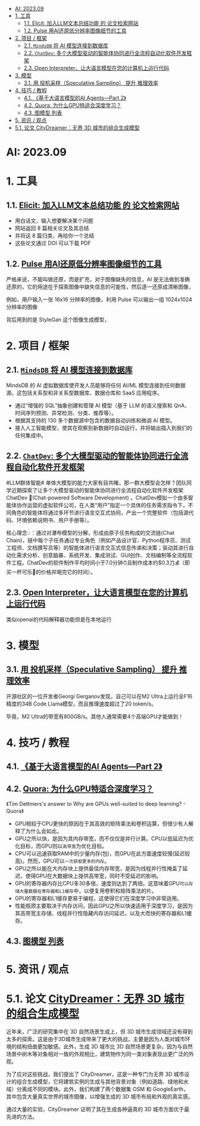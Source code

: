 - [AI: 2023.09](#ai-202309)
- [1. 工具](#1-工具)
  - [1.1. Elicit: 加入LLM文本总结功能 的 论文检索网站](#11-elicit-加入llm文本总结功能-的-论文检索网站)
  - [1.2. Pulse 用AI还原低分辨率图像细节的工具](#12-pulse-用ai还原低分辨率图像细节的工具)
- [2. 项目 / 框架](#2-项目--框架)
  - [2.1. `MindsDB` 将 AI 模型连接到数据库](#21-mindsdb-将-ai-模型连接到数据库)
  - [2.2. `ChatDev`: 多个大模型驱动的智能体协同进行全流程自动化软件开发框架](#22-chatdev-多个大模型驱动的智能体协同进行全流程自动化软件开发框架)
  - [2.3. Open Interpreter，让大语言模型在您的计算机上运行代码](#23-open-interpreter让大语言模型在您的计算机上运行代码)
- [3. 模型](#3-模型)
  - [3.1. 用 投机采样（Speculative Sampling） 提升 推理效率](#31-用-投机采样speculative-sampling-提升-推理效率)
- [4. 技巧 / 教程](#4-技巧--教程)
  - [4.1. 《基于大语言模型的AI Agents—Part 2》](#41-基于大语言模型的ai-agentspart-2)
  - [4.2. Quora: 为什么GPU特适合深度学习？](#42-quora-为什么gpu特适合深度学习)
  - [4.3. 图模型 列表](#43-图模型-列表)
- [5. 资讯 / 观点](#5-资讯--观点)
- [5.1. 论文 CityDreamer：无界 3D 城市的组合生成模型](#51-论文-citydreamer无界-3d-城市的组合生成模型)

# AI: 2023.09

# 1. 工具

## 1.1. [Elicit: 加入LLM文本总结功能 的 论文检索网站](https://beta.elicit.org)

+ 用白话文，输入想要解决某个问题
+ 网站返回 8 篇相关论文及其总结
+ 并将这 8 篇归类，再给你一个总结
+ 这些论文通过 DOI 可以下载 PDF

## 1.2. [Pulse 用AI还原低分辨率图像细节的工具](https://github.com/adamian98/pulse)

严格来说，不能叫做还原，而是扩充，对于图像缺失的信息，AI 是无法做到准确还原的，它的用途在于探索图像中缺失信息的可能性，然后逐一还原成清晰图像，

例如，用户输入一张 16x16 分辨率的图像，利用 Pulse 可以输出一组 1024x1024 分辨率的图像

背后用到的是 StyleGan 这个图像生成模型，


# 2. 项目 / 框架

## 2.1. [`MindsDB` 将 AI 模型连接到数据库](https://github.com/mindsdb/mindsdb)

MindsDB 的 AI 虚拟数据库使开发人员能够将任何 AI/ML 模型连接到任何数据源。这包括关系型和非关系型数据库、数据仓库和 SaaS 应用程序。 

+ 通过“增强的 SQL”抽象创建和管理 AI 模型（基于 LLM 的语义搜索和 QnA、时间序列预测、异常检测、分类、推荐等）。
+ 根据其支持的 130 多个数据源中包含的数据自动训练和微调 AI 模型。
+ 接入人工智能模型，使其在观察到新数据时自动运行，并将输出插入到我们的任何集成中。

## 2.2. [`ChatDev`: 多个大模型驱动的智能体协同进行全流程自动化软件开发框架](https://github.com/OpenBMB/ChatDev)

#LLM群体智能# 单体大模型的能力大家有目共睹，那一群大模型会怎样？团队同学近期探索了让多个大模型驱动的智能体协同进行全流程自动化软件开发框架ChatDev 🤖(Chat-powered Software Development) 。ChatDev模拟一个由多智能体协作运营的虚拟软件公司，在人类“用户”指定一个具体的任务需求指令下，不同角色的智能体将通过多环节进行语言交互式协同，产出一个完整软件（包括源代码、环境依赖说明书、用户手册等）。

核心理念💡：通过对瀑布模型的分解，形成由原子任务构成的交流链(Chat Chain)，链中每个子任务通过专业角色（例如产品设计官、Python程序员、测试工程师、文档撰写员等）的智能体进行语言交互式信息传递和决策；驱动其进行自动化需求分析、创意脑暴、系统开发、集成测试、GUI创作、文档编制等全流程软件工程。ChatDev的软件制作平均时间小于7.0分钟⏰且制作成本约$0.3刀💰（即买一杯可乐🥤的价格并喝完它的时间）。

## 2.3. [Open Interpreter，让大语言模型在您的计算机上运行代码](https://github.com/KillianLucas/open-interpreter)

类似openai的代码解释器功能但是在本地运行

# 3. 模型

## 3.1. [用 投机采样（Speculative Sampling） 提升 推理效率](https://mp.weixin.qq.com/s/VXiby6fUCWJEP3fsqHbTEw)

开源社区的一位开发者Georgi Gerganov发现，自己可以在M2 Ultra上运行全F16精度的34B Code Llama模型，而且推理速度超过了20 token/s。

毕竟，M2 Ultra的带宽有800GB/s。其他人通常需要4个高端GPU才能做到！

# 4. 技巧 / 教程

## 4.1. [《基于大语言模型的AI Agents—Part 2》](https://www.breezedeus.com/article/ai-agent-part2)

## 4.2. [Quora: 为什么GPU特适合深度学习？](https://weibo.com/1402400261/NhQd98t1N)

《Tim Dettmers's answer to Why are GPUs well-suited to deep learning? - Quora》 

+ GPU相较于CPU更快的原因在于其高效的矩阵乘法和卷积运算，但很少有人解释了为什么会如此。
+ GPU之所以快，是因为其内存带宽，而不仅仅是并行计算。CPU以低延迟为优化目标，而GPU则以`高带宽`为优化目标。
+ CPU可以迅速获取RAM中的少量内存(包)，而GPU在此方面速度较慢(延迟较高)。然而，GPU可以`一次获取更多的内存`。
+ GPU之所以能在大内存块上提供最佳内存带宽，是因为线程并行性掩盖了延迟，使得GPU在大数据块上提供高带宽，同时不受延迟的影响。
+ GPU的寄存器内存比CPU多30多倍，速度则达到了两倍。这意味着GPU`可以存储大量数据在寄存器和L1缓存`中，以便复用卷积和矩阵乘法的片。
+ GPU的寄存器和L1缓存更易于编程，这使得它们在深度学习中非常适用。
+ 性能瓶颈主要取决于内存访问，因此GPU之所以快速适用于深度学习，是因为其高带宽主存储、线程并行性隐藏内存访问延迟，以及大而快的寄存器和L1缓存。

## 4.3. [图模型 列表](https://github.com/THUMNLab/awesome-large-graph-model)

# 5. 资讯 / 观点

# 5.1. 论文 [CityDreamer：无界 3D 城市的组合生成模型](https://github.com/hzxie/city-dreamer/)

近年来，广泛的研究集中在 3D 自然场景生成上，但 3D 城市生成领域还没有得到太多的探索。这是由于3D城市生成带来了更大的挑战，主要是因为人类对城市环境的结构扭曲更加敏感。此外，生成 3D 城市比 3D 自然场景更复杂，因为与自然场景中树木等对象相对一致的外观相比，建筑物作为同一类对象表现出更广泛的外观。

为了应对这些挑战，我们提出了 CityDreamer，这是一种专门为无界 3D 城市设计的组合生成模型，它将建筑实例的生成与其他背景对象（例如道路、绿地和水域）分离成不同的模块。此外，我们构建了两个数据集 OSM 和 GoogleEarth，其中包含大量真实世界的城市图像，以增强生成的 3D 城市布局和外观的真实感。

通过大量的实验，CityDreamer 证明了其在生成各种逼真的 3D 城市方面优于最先进的方法。

